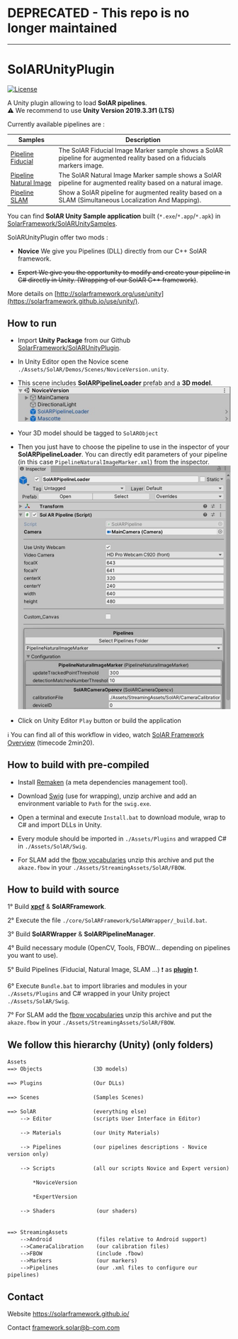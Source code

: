 # DEPRECATED - This repo is no longer maintained
----
# SolARUnityPlugin
[![License](https://img.shields.io/github/license/SolARFramework/SolARUnityPlugin?style=flat-square&label=License)](https://www.apache.org/licenses/LICENSE-2.0)

A Unity plugin allowing to load **SolAR pipelines**.  
:warning: We recommend to use **Unity Version 2019.3.3f1 (LTS)**

Currently available pipelines are : 

| Samples | Description |
| --- | --- |
| [Pipeline Fiducial](https://github.com/SolarFramework/FiducialMarker) | The SolAR Fiducial Image Marker sample shows a SolAR pipeline for augmented reality based on a fiducials markers image. |
| [Pipeline Natural Image](https://github.com/SolarFramework/NaturalImageMarker)| The SolAR Natural Image Marker sample shows a SolAR pipeline for augmented reality based on a natural image.|
| [Pipeline SLAM](https://github.com/SolarFramework/Sample-Slam)| Show a SolAR pipeline for augmented reality based on a SLAM (Simultaneous Localization And Mapping).|


You can find **SolAR Unity Sample application** built (`*.exe`/`*.app`/`*.apk`) in [SolarFramework/SolARUnitySamples](https://github.com/SolarFramework/SolARUnitySamples/releases).


SolARUnityPlugin offer two mods : 
* **Novice**
    We give you Pipelines (DLL) directly from our C++ SolAR framework.

 * ~~Expert
    We give you the opportunity to modify and create your pipeline in C# directly in Unity. (Wrapping of our SolAR C++ framework)~~.





More details on [http://solarframework.org/use/unity](https://solarframework.github.io/use/unity/).

## How to run

* Import **Unity Package** from our Github [SolarFramework/SolARUnityPlugin](https://github.com/SolarFramework/SolARUnityPlugin/releases). 

* In Unity Editor open the Novice scene `./Assets/SolAR/Demos/Scenes/NoviceVersion.unity`.

* This scene includes **SolARPipelineLoader** prefab and a **3D model**.
  ![](./editor_hierarchy.jpg)

* Your 3D model should be tagged to `SolARObject`

* Then you just have to choose the pipeline to use in the inspector of your **SolARPipelineLoader**. You can directly edit parameters of your pipeline (in this case `PipelineNaturalImageMarker.xml`) from the inspector.
![](./editor_pipelineLoader.jpg)

* Click on Unity Editor `Play` button or build the application

:information_source: You can find all of this workflow in video, watch [SolAR Framework Overview](https://solarframework.github.io/) (timecode 2min20).

## How to build with pre-compiled 
* Install [Remaken](https://github.com/b-com-software-basis/remaken) (a meta dependencies management tool).

* Download [Swig](http://www.swig.org/) (use for wrapping), unzip archive and add an environment variable to `Path` for the `swig.exe`. 

* Open a terminal and execute `Install.bat` to download module, wrap to C# and import DLLs in Unity.

* Every module should be imported in `./Assets/Plugins` and wrapped C# in `./Assets/SolAR/Swig`.

* For SLAM add the [fbow vocabularies](https://github.com/SolarFramework/binaries/releases/download/fbow%2F0.0.1%2Fwin/fbow_voc.zip) unzip this archive and put the `akaze.fbow` in your `./Assets/StreamingAssets/SolAR/FBOW`.
## How to build with source

1° Build    **[xpcf](https://github.com/b-com-software-basis/xpcf/)**
            & **SolARFramework**.
            
2° Execute  the file `./core/SolARFramework/SolARWrapper/_build.bat`.

3° Build    **SolARWrapper**
            & **SolARPipelineManager**.
            
4° Build    necessary module (OpenCV, Tools, FBOW... depending on pipelines you want to use).

5° Build    Pipelines (Fiducial, Natural Image, SLAM ...) :exclamation: as **[plugin](https://solarframework.github.io/assemble/unity_pipeline/)** :exclamation:.

6° Execute `Bundle.bat` to import libraries and modules in your `./Assets/Plugins` and C# wrapped in your Unity project `./Assets/SolAR/Swig`.

7° For SLAM add the [fbow vocabularies](https://github.com/SolarFramework/binaries/releases/download/fbow%2F0.0.1%2Fwin/fbow_voc.zip) unzip this archive and put the `akaze.fbow` in your `./Assets/StreamingAssets/SolAR/FBOW`.

## We follow this hierarchy (Unity) (only folders)

    Assets
    ==> Objects                (3D models)
                
    ==> Plugins                (Our DLLs)
    
    ==> Scenes                 (Samples Scenes)
    
    ==> SolAR                  (everything else)
        --> Editor             (scripts User Interface in Editor)
        
        --> Materials          (our Unity Materials)
        
        --> Pipelines          (our pipelines descriptions - Novice version only)
        
        --> Scripts            (all our scripts Novice and Expert version)
        
            *NoviceVersion
            
            *ExpertVersion
               
        --> Shaders             (our shaders)
        
        
    ==> StreamingAssets
        -->Android              (files relative to Android support)
        -->CameraCalibration    (our calibration files)
        -->FBOW                 (include .fbow)
        -->Markers              (our markers)
        -->Pipelines            (our .xml files to configure our pipelines)

## Contact 
Website https://solarframework.github.io/

Contact framework.solar@b-com.com



